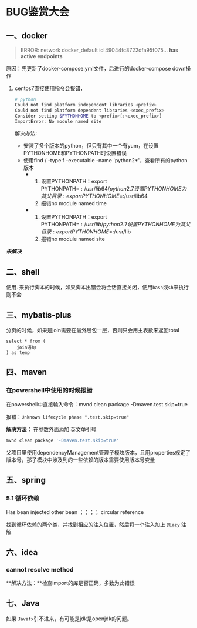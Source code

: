 # BUG鉴赏大会

## 一、docker

> ERROR: network docker_default id 49044fc8722dfa95f075... **has active endpoints** 

原因：先更新了docker-compose.yml文件，后进行的docker-compose down操作



1. centos7直接使用指令会报错，

   ```bash
   # python
   Could not find platform independent libraries <prefix>
   Could not find platform dependent libraries <exec_prefix>
   Consider setting $PYTHONHOME to <prefix>[:<exec_prefix>]
   ImportError: No module named site
   ```

   解决办法:

   * 安装了多个版本的python，但只有其中一个有yum，在设置PYTHONHOME和PYTHONPATH时设置错误
   * 使用find / -type f -executable -name 'python2*'，查看所有的python版本
     * 1. 设置PYTHONPATH：export PYTHONPATH=$:/usr/lib64/python2.7       设置PYTHONHOME为其父目录: export PYTHONHOME=$:/usr/lib64
       2. 报错no module named time
     * 1. 设置PYTHONPATH：export PYTHONPATH=$:/usr/lib/python2.7       设置PYTHONHOME为其父目录: export PYTHONHOME=$:/usr/lib
       2. 报错no module named site

***未解决***





## 二、shell

使用`.`来执行脚本的时候，如果脚本出错会将会话直接关闭，使用`bash`或`sh`来执行则不会



## 三、mybatis-plus

分页的时候，如果是join需要在最外层包一层，否则只会用主表数来返回total

```mysql
select * from (
    join语句
) as temp
```



## 四、maven

### 在powershell中使用的时候报错

在powershell中直接輸入命令：mvnd clean package -Dmaven.test.skip=true

报错：`Unknown lifecycle phase ".test.skip=true"`

**解决方法：** 在参数外面添加 英文单引号

```powershell
mvnd clean package '-Dmaven.test.skip=true'
```





父项目里使用dependencyManagement管理子模块版本，且用properties规定了版本号，那子模块中涉及到的一些依赖的版本需要使用版本号变量

## 五、spring

### 5.1 循环依赖

Has bean injected other bean ；；；； circular reference

找到循环依赖的两个类，并找到相应的注入位置，然后将一个注入加上 `@Lazy` 注解

## 六、idea

### cannot resolve method

**解决方法：**检查import的库是否正确，多数为此错误



## 七、Java

如果 `Javafx`引不进来，有可能是jdk是openjdk的问题。


